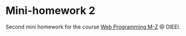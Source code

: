 # Mini-homework 2

Second mini homework for the course [Web Programming M-Z](https://perceivelab.github.io/wp-mz-24) @ DIEEI.
